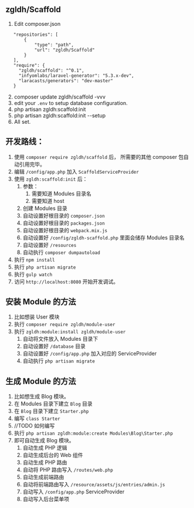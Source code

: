 ## zgldh/Scaffold

1. Edit composer.json
 ```
    "repositories": [
        {
            "type": "path",
            "url": "zgldh/Scaffold"
        }
    ],
    "require": {
      "zgldh/scaffold": "^0.1",
      "infyomlabs/laravel-generator": "5.3.x-dev",
      "laracasts/generators": "dev-master"
    }
 ```
2. composer update zgldh/scaffold -vvv
3. edit your `.env` to setup database configuration. 
2. php artisan zgldh:scaffold:init
2. php artisan zgldh:scaffold:init --setup
4. All set.


## 开发路线：

1. 使用 `composer require zgldh/scaffold` 后， 所需要的其他 composer
 包自动引用完毕。
2. 编辑 `/config/app.php` 加入 `ScaffoldServiceProvider`
3. 使用 `zgldh:scaffold:init` 后：
    1. 参数：
        1. 需要知道 Modules 目录名
        2. 需要知道 host    
    1. 创建 Modules 目录
    2. 自动设置好根目录的 `composer.json`
    3. 自动设置好根目录的 `packages.json` 
    4. 自动设置好根目录的 `webpack.mix.js`
    5. 自动设置好 `/config/zgldh-scaffold.php` 里面会储存 Modules 目录名
    6. 自动设置好 `/resources`
    7. 自动执行 `composer dumpautoload`
5. 执行 `npm install`
6. 执行 `php artisan migrate`
7. 执行 `gulp watch`
8. 访问 `http://localhost:8080` 开始开发调试。

## 安装 Module 的方法

1. 比如想装 User 模块
2. 执行 `composer require zgldh/module-user`
3. 执行  `zgldh:module:install zgldh/module-user`
    1. 自动将文件放入 Modules 目录下
    2. 自动设置好 `/database` 目录
    3. 自动设置好 `/config/app.php` 加入对应的 ServiceProvider
    4. 自动执行 `php artisan migrate`
    
## 生成 Module 的方法

1. 比如想生成 Blog 模块。
2. 在 Modules 目录下建立 `Blog` 目录
3. 在 `Blog` 目录下建立 `Starter.php`
4. 编写 `class Starter` 
5. //TODO 如何编写
6. 执行 `php artisan zgldh:module:create Modules\Blog\Starter.php`
7. 即可自动生成 Blog 模块。
    1. 自动生成 PHP 逻辑
    2. 自动生成后台的 Web 组件
    3. 自动生成 PHP 路由
    4. 自动将 PHP 路由写入 `/routes/web.php` 
    5. 自动生成前端路由
    6. 自动将前端路由写入 `/resource/assets/js/entries/admin.js`
    7. 自动写入 `/config/app.php` ServiceProvider
    8. 自动写入后台菜单项